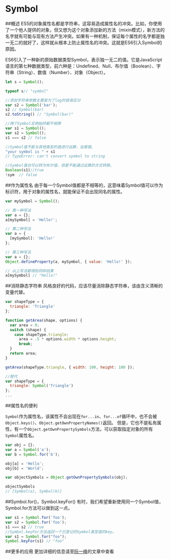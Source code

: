 # Symbol

##概述
ES5的对象属性名都是字符串，这容易造成属性名的冲突。比如，你使用了一个他人提供的对象，但又想为这个对象添加新的方法（mixin模式），新方法的名字就有可能与现有方法产生冲突。如果有一种机制，保证每个属性的名字都是独一无二的就好了，这样就从根本上防止属性名的冲突。这就是ES6引入Symbol的原因。

ES6引入了一种新的原始数据类型Symbol，表示独一无二的值。它是JavaScript语言的第七种数据类型，前六种是：Undefined、Null、布尔值（Boolean）、字符串（String）、数值（Number）、对象（Object）。

```javascript
let s = Symbol();

typeof s// "symbol"

//添加字符串参数主要是为了log时容易区分
var s2 = Symbol('bar');
s2 // Symbol(bar)
s2.toString() // "Symbol(bar)"

//两个Symbol实例始终都不相等
var s1 = Symbol();
var s2 = Symbol();
s1 === s2 // false

//Symbol值不能与其他类型的值进行运算，会报错。
"your symbol is " + s1
// TypeError: can't convert symbol to string

//Symbol值也可以转为布尔值，但是不能通过运算的方式转换。
Boolean(s1)//true
!sym  // false

```
##作为属性名
由于每一个Symbol值都是不相等的，这意味着Symbol值可以作为标识符，用于对象的属性名，就能保证不会出现同名的属性。


```javascript
var mySymbol = Symbol();

// 第一种写法
var a = {};
a[mySymbol] = 'Hello!';

// 第二种写法
var a = {
  [mySymbol]: 'Hello!'
};

// 第三种写法
var a = {};
Object.defineProperty(a, mySymbol, { value: 'Hello!' });

// 以上写法都得到同样结果
a[mySymbol] // "Hello!"
```

##消除静态字符串
风格良好的代码，应该尽量消除静态字符串，该由含义清晰的变量代替。


```javascript
var shapeType = {
  triangle: 'Triangle'
};

function getArea(shape, options) {
  var area = 0;
  switch (shape) {
    case shapeType.triangle:
      area = .5 * options.width * options.height;
      break;
  }
  return area;
}

getArea(shapeType.triangle, { width: 100, height: 100 });

//替代
var shapeType = {
  triangle: Symbol('Triangle')
};
...
```
##属性名的便利

`Symbol`作为属性名，该属性不会出现在`for...in`、`for...of`循环中，也不会被`Object.keys()`、`Object.getOwnPropertyNames()`返回。
但是，它也不是私有属性，有一个`Object.getOwnPropertySymbols`方法，可以获取指定对象的所有`Symbol`属性名。

```javascript
var obj = {};
var a = Symbol('a');
var b = Symbol.for('b');

obj[a] = 'Hello';
obj[b] = 'World';

var objectSymbols = Object.getOwnPropertySymbols(obj);

objectSymbols
// [Symbol(a), Symbol(b)]
```
##Symbol.for()，Symbol.keyFor()
有时，我们希望重新使用同一个Symbol值，Symbol.for方法可以做到这一点。
```javascript
var s1 = Symbol.for('foo');
var s2 = Symbol.for('foo');
s1 === s2 // true
//Symbol.keyFor方法返回一个已登记的Symbol类型值的key。
var s1 = Symbol.for("foo");
Symbol.keyFor(s1) // "foo"
```
##更多的应用
更加详细的信息请至[阮一峰](http://es6.ruanyifeng.com/#docs/symbol)的文章中查看